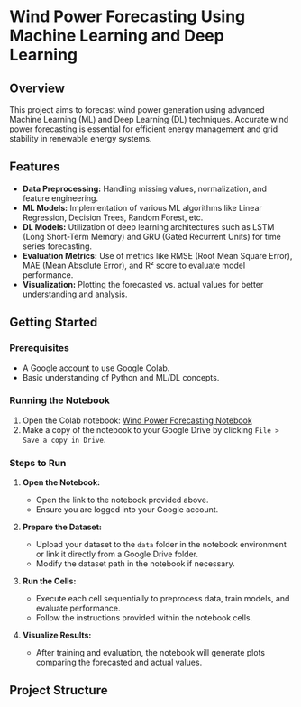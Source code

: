 # Wind Power Forecasting Using Machine Learning and Deep Learning

## Overview

This project aims to forecast wind power generation using advanced Machine Learning (ML) and Deep Learning (DL) techniques. Accurate wind power forecasting is essential for efficient energy management and grid stability in renewable energy systems.

## Features

- **Data Preprocessing:** Handling missing values, normalization, and feature engineering.
- **ML Models:** Implementation of various ML algorithms like Linear Regression, Decision Trees, Random Forest, etc.
- **DL Models:** Utilization of deep learning architectures such as LSTM (Long Short-Term Memory) and GRU (Gated Recurrent Units) for time series forecasting.
- **Evaluation Metrics:** Use of metrics like RMSE (Root Mean Square Error), MAE (Mean Absolute Error), and R² score to evaluate model performance.
- **Visualization:** Plotting the forecasted vs. actual values for better understanding and analysis.

## Getting Started

### Prerequisites

- A Google account to use Google Colab.
- Basic understanding of Python and ML/DL concepts.

### Running the Notebook

1. Open the Colab notebook: [Wind Power Forecasting Notebook](link-to-your-colab-notebook)
2. Make a copy of the notebook to your Google Drive by clicking `File > Save a copy in Drive`.

### Steps to Run

1. **Open the Notebook:**
    - Open the link to the notebook provided above.
    - Ensure you are logged into your Google account.

2. **Prepare the Dataset:**
    - Upload your dataset to the `data` folder in the notebook environment or link it directly from a Google Drive folder.
    - Modify the dataset path in the notebook if necessary.

3. **Run the Cells:**
    - Execute each cell sequentially to preprocess data, train models, and evaluate performance.
    - Follow the instructions provided within the notebook cells.

4. **Visualize Results:**
    - After training and evaluation, the notebook will generate plots comparing the forecasted and actual values.

## Project Structure

